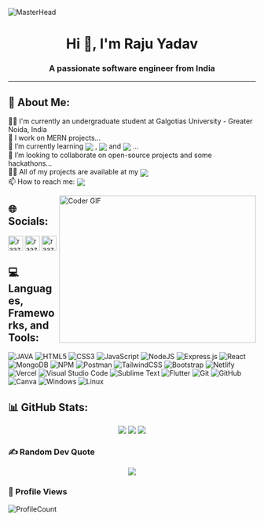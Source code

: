 ![MasterHead](https://mir-s3-cdn-cf.behance.net/project_modules/max_1200/79731568097599.5b50bca477735.jpg)
<h1 align="center">Hi 👋, I'm Raju Yadav</h1>
<h3 align="center">A passionate software engineer from India</h3>

---
## 💫 About Me:
👨‍🎓 I'm currently an undergraduate student at Galgotias University - Greater Noida, India<br>
🔭 I work on MERN projects...<br>
🌱 I’m currently learning <img align="center" src="https://img.shields.io/badge/Next-black?style=for-the-badge&logo=next.js&logoColor=white"> , <img align="center" src="https://img.shields.io/badge/typescript-%23007ACC.svg?style=for-the-badge&logo=typescript&logoColor=white"> and <img align="center" src="https://img.shields.io/badge/redux-%23593d88.svg?style=for-the-badge&logo=redux&logoColor=white"> ...<br>
👯 I’m looking to collaborate on open-source projects and some hackathons...<br>
👨‍💻 All of my projects are available at my <a href="https://linktr.ee/raaz23"><img align="center" src="https://img.shields.io/badge/Linktree-%23000000.svg?style=for-the-badge&logo=firefox&logoColor=#FF7139"></a><br>
📫 How to reach me: <a href="mailto:yadavraj1244@gmail.com"><img align="center" src="https://img.shields.io/badge/Gmail-D14836?style=for-the-badge&logo=gmail&logoColor=white"></a>

<img align="right" alt="Coder GIF" height=300 width=400 src="https://mir-s3-cdn-cf.behance.net/project_modules/max_1200/06f21a161921919.63cd7887d0a70.gif" />
  
## 🌐 Socials:
<p align="left">
<a href="https://instagram.com/raazveer30" target="blank"><img align="center" src="https://upload.wikimedia.org/wikipedia/commons/thumb/e/e7/Instagram_logo_2016.svg/768px-Instagram_logo_2016.svg.png" alt="raaz" height="30" width="30" /></a>
<a href="https://www.codechef.com/users/raaz23" target="blank"><img align="center" src="https://static.uacdn.net/thumbnail/external-app-icons/ce4fd2180646452aa0b03c3ffa3ef8e2.png" alt="raaz" height="30" width="30" /></a>
<a href="https://www.leetcode.com/raaz1_23" target="blank"><img align="center" src="https://upload.wikimedia.org/wikipedia/commons/8/8e/LeetCode_Logo_1.png" alt="raaz" height="30" width="30" /></a>


## 💻 Languages, Frameworks, and Tools:
![JAVA](https://img.shields.io/badge/java-%23E34F26.svg?style=for-the-badge&logo=html5&logoColor=white) ![HTML5](https://img.shields.io/badge/html5-%23E34F26.svg?style=for-the-badge&logo=html5&logoColor=white) ![CSS3](https://img.shields.io/badge/css3-%231572B6.svg?style=for-the-badge&logo=css3&logoColor=white) ![JavaScript](https://img.shields.io/badge/javascript-%23323330.svg?style=for-the-badge&logo=javascript&logoColor=%23F7DF1E)  ![NodeJS](https://img.shields.io/badge/node.js-6DA55F?style=for-the-badge&logo=node.js&logoColor=white) ![Express.js](https://img.shields.io/badge/express.js-%23404d59.svg?style=for-the-badge&logo=express&logoColor=%2361DAFB) ![React](https://img.shields.io/badge/react-%2320232a.svg?style=for-the-badge&logo=react&logoColor=%2361DAFB) ![MongoDB](https://img.shields.io/badge/MongoDB-%234ea94b.svg?style=for-the-badge&logo=mongodb&logoColor=white) ![NPM](https://img.shields.io/badge/NPM-%23CB3837.svg?style=for-the-badge&logo=npm&logoColor=white) ![Postman](https://img.shields.io/badge/Postman-FF6C37?style=for-the-badge&logo=postman&logoColor=white) ![TailwindCSS](https://img.shields.io/badge/tailwindcss-%2338B2AC.svg?style=for-the-badge&logo=tailwind-css&logoColor=white)	![Bootstrap](https://img.shields.io/badge/bootstrap-%238511FA.svg?style=for-the-badge&logo=bootstrap&logoColor=white) ![Netlify](https://img.shields.io/badge/netlify-%23000000.svg?style=for-the-badge&logo=netlify&logoColor=#00C7B7) ![Vercel](https://img.shields.io/badge/vercel-%23000000.svg?style=for-the-badge&logo=vercel&logoColor=white) ![Visual Studio Code](https://img.shields.io/badge/Visual%20Studio%20Code-0078d7.svg?style=for-the-badge&logo=visual-studio-code&logoColor=white) ![Sublime Text](https://img.shields.io/badge/sublime_text-%23575757.svg?style=for-the-badge&logo=sublime-text&logoColor=important) ![Flutter](https://img.shields.io/badge/Flutter-%2302569B.svg?style=for-the-badge&logo=Flutter&logoColor=white) ![Git](https://img.shields.io/badge/git-%23F05033.svg?style=for-the-badge&logo=git&logoColor=white) ![GitHub](https://img.shields.io/badge/github-%23121011.svg?style=for-the-badge&logo=github&logoColor=white) ![Canva](https://img.shields.io/badge/Canva-%2300C4CC.svg?style=for-the-badge&logo=Canva&logoColor=white) ![Windows](https://img.shields.io/badge/Windows-0078D6?style=for-the-badge&logo=windows&logoColor=white) ![Linux](https://img.shields.io/badge/Linux-FCC624?style=for-the-badge&logo=linux&logoColor=black)

## 📊 GitHub Stats:
<p align="center">
  <img src="https://github-readme-streak-stats.herokuapp.com/?user=raaz23&theme=tokyonight&hide_border=false"/>
  <img src="https://github-readme-stats.vercel.app/api?username=raaz23&theme=tokyonight&hide_border=false&include_all_commits=true&count_private=true"/>
  <img src="https://github-readme-stats.vercel.app/api/top-langs/?username=raaz23&theme=tokyonight&hide_border=false&include_all_commits=true&count_private=true&layout=compact"/>
</p>



### ✍️ Random Dev Quote
<p align="center">
  <img src="https://quotes-github-readme.vercel.app/api?type=horizontal&theme=tokyonight"/>
</p>


### 👀 Profile Views
![ProfileCount](https://visitcount.itsvg.in/api?id=raaz23&icon=5&color=1)

<!-- Proudly created with GPRM ( https://gprm.itsvg.in ) -->
